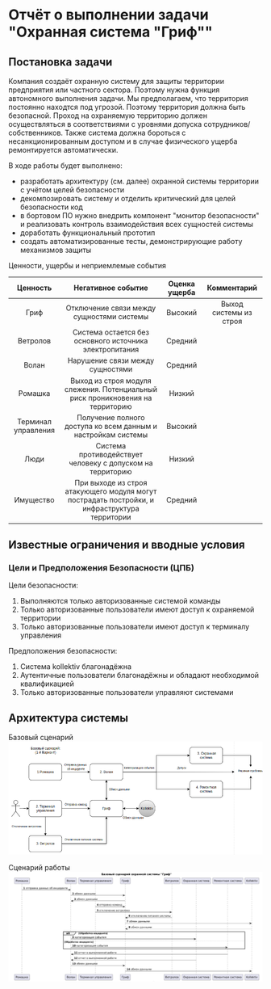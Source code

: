 # Отчёт о выполнении задачи "Охранная система "Гриф""


## Постановка задачи
Компания создаёт охранную систему для защиты территории предприятия или частного сектора. Поэтому нужна функция автономного выполнения задачи.
Мы предполагаем, что территория постоянно находтся под угрозой. Поэтому территория должна быть безопасной.
Проход на охраняемую территорию должен осуществляться в соответствиями с уровнями допуска сотрудников/собственников. Также система должна бороться с несанкционированным доступом и в случае физического ущерба ремонтируется автоматически.   

В ходе работы будет выполнено:

- разработать архитектуру (см. далее) охранной системы территории с учётом целей безопасности
- декомпозировать систему и отделить критический для целей безопасности код
- в бортовом ПО нужно внедрить компонент "монитор безопасности" и реализовать контроль взаимодействия всех сущностей системы
- доработать функциональный прототип
- создать автоматизированные тесты, демонстрирующие работу механизмов защиты

Ценности, ущербы и неприемлемые события

|Ценность|Негативное событие|Оценка ущерба|Комментарий|
|:-:|:-:|:-:|:-:|
|Гриф|Отключение связи между сущностями системы|Высокий|Выход системы из строя|
|Ветролов|Система остается без основного источника электропитания|Средний||
|Волан|Нарушение связи между сущностями|Средний||
|Ромашка|Выход из строя модуля слежения. Потенциальный риск проникновения на территорию|Низкий||
|Терминал управления|Получение полного доступа ко всем данным и настройкам системы|Высокий||
|Люди|Система противодействует человеку с допуском на территорию|Низкий||
|Имущество|При выходе из строя атакующего модуля могут пострадать постройки, и инфраструктура территории |Средний||

## Известные ограничения и вводные условия
### Цели и Предположения Безопасности (ЦПБ)
Цели безопасности:
1. Выполняются только авторизованные системой команды
2. Только авторизованные пользователи имеют доступ к охраняемой территории
3. Только авторизованные пользователи имеют доступ к терминалу управления

Предположения безопасности:
1. Система kollektiv благонадёжна
2. Аутентичные пользователи благонадёжны и обладают необходимой квалификацией
3. Только авторизованные пользователи управляют системами

## Архитектура системы
Базовый сценарий
![базовый сценарий](docs/images/base_situation.png)

Сценарий работы
![Сценарий работы](docs/images/uml_base_situation.png)
